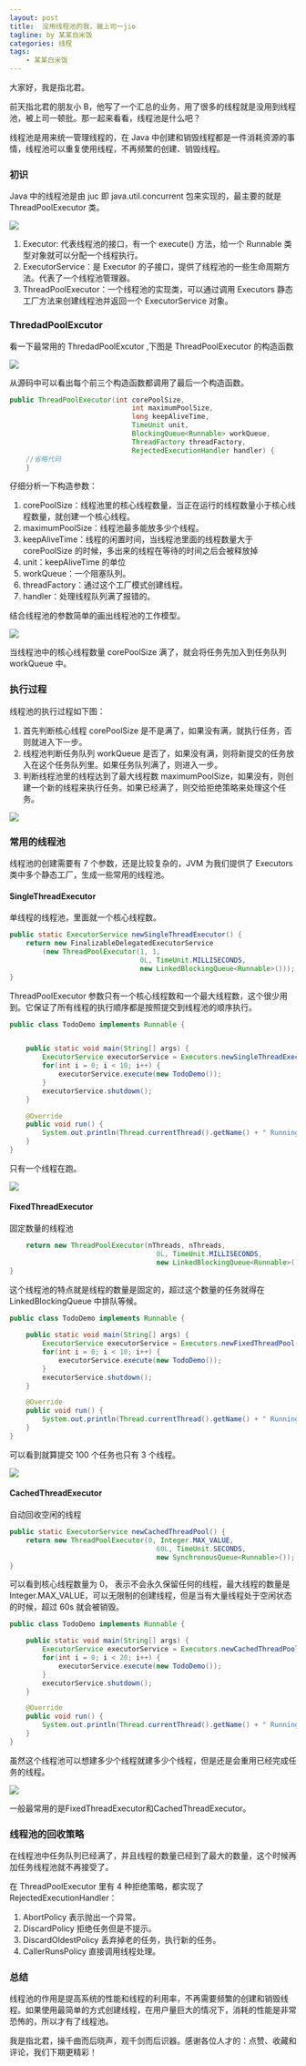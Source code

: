 ```yaml
---
layout: post
title:  没用线程池的我，被上司一jio
tagline: by 某某白米饭
categories: 线程
tags: 
    - 某某白米饭
---
```


大家好，我是指北君。

前天指北君的朋友小 B，他写了一个汇总的业务，用了很多的线程就是没用到线程池，被上司一顿批。那一起来看看，线程池是什么吧？

线程池是用来统一管理线程的，在 Java 中创建和销毁线程都是一件消耗资源的事情，线程池可以重复使用线程，不再频繁的创建、销毁线程。

<!--more-->

### 初识
Java 中的线程池是由 juc 即 java.util.concurrent 包来实现的，最主要的就是 ThreadPoolExecutor 类。


![](http://www.javanorth.cn/assets/images/2021/threadPool/0.png)

1. Executor: 代表线程池的接口，有一个 execute() 方法，给一个 Runnable 类型对象就可以分配一个线程执行。
2. ExecutorService：是 Executor 的子接口，提供了线程池的一些生命周期方法。代表了一个线程池管理器。
3. ThreadPoolExecutor：一个线程池的实现类，可以通过调用 Executors 静态工厂方法来创建线程池并返回一个 ExecutorService 对象。

### ThredadPoolExcutor

看一下最常用的 ThredadPoolExcutor ,下图是 ThreadPoolExecutor 的构造函数

![](http://www.javanorth.cn/assets/images/2021/threadPool/1.png)

从源码中可以看出每个前三个构造函数都调用了最后一个构造函数。

```java
public ThreadPoolExecutor(int corePoolSize,
                              int maximumPoolSize,
                              long keepAliveTime,
                              TimeUnit unit,
                              BlockingQueue<Runnable> workQueue,
                              ThreadFactory threadFactory,
                              RejectedExecutionHandler handler) {
    //省略代码
    }
```

仔细分析一下构造参数：
1. corePoolSize：线程池里的核心线程数量，当正在运行的线程数量小于核心线程数量，就创建一个核心线程。
2. maximumPoolSize：线程池最多能放多少个线程。
3. keepAliveTime：线程的闲置时间，当线程池里面的线程数量大于 corePoolSize 的时候，多出来的线程在等待的时间之后会被释放掉
4. unit：keepAliveTime 的单位
5. workQueue：一个阻塞队列。
6. threadFactory：通过这个工厂模式创建线程。
7. handler：处理线程队列满了报错的。

结合线程池的参数简单的画出线程池的工作模型。

![](http://www.javanorth.cn/assets/images/2021/threadPool/2.png)

当线程池中的核心线程数量 corePoolSize 满了，就会将任务先加入到任务队列 workQueue 中。

### 执行过程

线程池的执行过程如下图：
1. 首先判断核心线程 corePoolSize 是不是满了，如果没有满，就执行任务，否则就进入下一步。
2. 线程池判断任务队列 workQueue 是否了，如果没有满，则将新提交的任务放入在这个任务队列里。如果任务队列满了，则进入一步。
3. 判断线程池里的线程达到了最大线程数 maximumPoolSize，如果没有，则创建一个新的线程来执行任务。如果已经满了，则交给拒绝策略来处理这个任务。

![](http://www.javanorth.cn/assets/images/2021/threadPool/6.png)

### 常用的线程池

线程池的创建需要有 7 个参数，还是比较复杂的，JVM 为我们提供了 Executors 类中多个静态工厂，生成一些常用的线程池。

#### SingleThreadExecutor

单线程的线程池，里面就一个核心线程数。

```java
public static ExecutorService newSingleThreadExecutor() {
    return new FinalizableDelegatedExecutorService
        (new ThreadPoolExecutor(1, 1,
                                0L, TimeUnit.MILLISECONDS,
                                new LinkedBlockingQueue<Runnable>()));
}
```
ThreadPoolExecutor 参数只有一个核心线程数和一个最大线程数，这个很少用到。它保证了所有线程的执行顺序都是按照提交到线程池的顺序执行。

```java
public class TodoDemo implements Runnable {


    public static void main(String[] args) {
        ExecutorService executorService = Executors.newSingleThreadExecutor();
        for(int i = 0; i < 10; i++) {
            executorService.execute(new TodoDemo());
        }
        executorService.shutdown();
    }

    @Override
    public void run() {
        System.out.println(Thread.currentThread().getName() + " Running");
    }
}
```

只有一个线程在跑。

![](http://www.javanorth.cn/assets/images/2021/threadPool/3.png)


#### FixedThreadExecutor 

固定数量的线程池

```java
    return new ThreadPoolExecutor(nThreads, nThreads,
                                    0L, TimeUnit.MILLISECONDS,
                                    new LinkedBlockingQueue<Runnable>());
}
```

这个线程池的特点就是线程的数量是固定的，超过这个数量的任务就得在 LinkedBlockingQueue 中排队等候。

```java
public class TodoDemo implements Runnable {
    
    public static void main(String[] args) {
        ExecutorService executorService = Executors.newFixedThreadPool(3);
        for(int i = 0; i < 10; i++) {
            executorService.execute(new TodoDemo());
        }
        executorService.shutdown();
    }

    @Override
    public void run() {
        System.out.println(Thread.currentThread().getName() + " Running");
    }
}
```

可以看到就算提交 100 个任务也只有 3 个线程。

![](http://www.javanorth.cn/assets/images/2021/threadPool/4.png)

#### CachedThreadExecutor 

自动回收空闲的线程

```java
public static ExecutorService newCachedThreadPool() {
    return new ThreadPoolExecutor(0, Integer.MAX_VALUE,
                                    60L, TimeUnit.SECONDS,
                                    new SynchronousQueue<Runnable>());
}
```

可以看到核心线程数量为 0， 表示不会永久保留任何的线程，最大线程的数量是 Integer.MAX_VALUE，可以无限制的创建线程，但是当有大量线程处于空闲状态的时候，超过 60s 就会被销毁。

```java
public class TodoDemo implements Runnable {

    public static void main(String[] args) {
        ExecutorService executorService = Executors.newCachedThreadPool();
        for(int i = 0; i < 20; i++) {
            executorService.execute(new TodoDemo());
        }
        executorService.shutdown();
    }

    @Override
    public void run() {
        System.out.println(Thread.currentThread().getName() + " Running");
    }
}
```

虽然这个线程池可以想建多少个线程就建多少个线程，但是还是会重用已经完成任务的线程。

![](http://www.javanorth.cn/assets/images/2021/threadPool/5.png)

一般最常用的是FixedThreadExecutor和CachedThreadExecutor。

### 线程池的回收策略

在线程池中任务队列已经满了，并且线程的数量已经到了最大的数量，这个时候再加任务线程池就不再接受了。

在 ThreadPoolExecutor 里有 4 种拒绝策略，都实现了 RejectedExecutionHandler：
1. AbortPolicy 表示抛出一个异常。
2. DiscardPolicy 拒绝任务但是不提示。
3. DiscardOldestPolicy 丢弃掉老的任务，执行新的任务。
4. CallerRunsPolicy 直接调用线程处理。

### 总结

线程池的作用是提高系统的性能和线程的利用率，不再需要频繁的创建和销毁线程。如果使用最简单的方式创建线程，在用户量巨大的情况下，消耗的性能是非常恐怖的，所以才有了线程池。

我是指北君，操千曲而后晓声，观千剑而后识器。感谢各位人才的：点赞、收藏和评论，我们下期更精彩！

